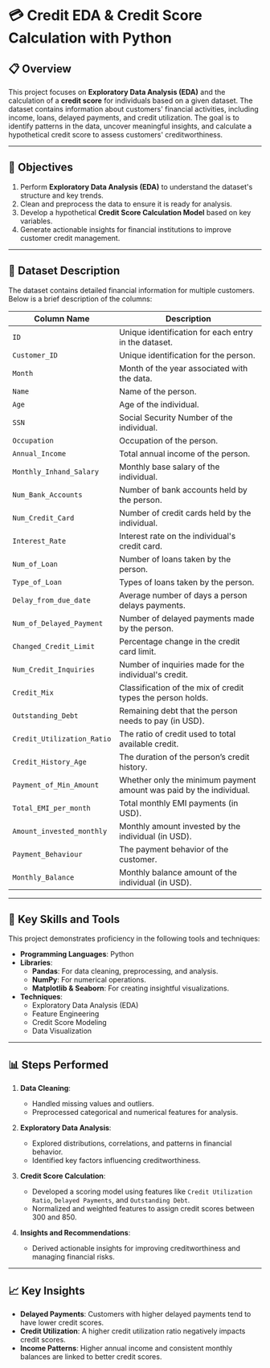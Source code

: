 # 💳 Credit EDA & Credit Score Calculation with Python

## 📋 Overview
This project focuses on **Exploratory Data Analysis (EDA)** and the calculation of a **credit score** for individuals based on a given dataset. The dataset contains information about customers' financial activities, including income, loans, delayed payments, and credit utilization. The goal is to identify patterns in the data, uncover meaningful insights, and calculate a hypothetical credit score to assess customers' creditworthiness.

---

## 🎯 Objectives
1. Perform **Exploratory Data Analysis (EDA)** to understand the dataset's structure and key trends.
2. Clean and preprocess the data to ensure it is ready for analysis.
3. Develop a hypothetical **Credit Score Calculation Model** based on key variables.
4. Generate actionable insights for financial institutions to improve customer credit management.

---

## 📂 Dataset Description
The dataset contains detailed financial information for multiple customers. Below is a brief description of the columns:

| **Column Name**           | **Description**                                                                 |
|----------------------------|---------------------------------------------------------------------------------|
| `ID`                      | Unique identification for each entry in the dataset.                           |
| `Customer_ID`             | Unique identification for the person.                                          |
| `Month`                   | Month of the year associated with the data.                                    |
| `Name`                    | Name of the person.                                                            |
| `Age`                     | Age of the individual.                                                         |
| `SSN`                     | Social Security Number of the individual.                                      |
| `Occupation`              | Occupation of the person.                                                      |
| `Annual_Income`           | Total annual income of the person.                                             |
| `Monthly_Inhand_Salary`   | Monthly base salary of the individual.                                          |
| `Num_Bank_Accounts`       | Number of bank accounts held by the person.                                    |
| `Num_Credit_Card`         | Number of credit cards held by the individual.                                 |
| `Interest_Rate`           | Interest rate on the individual's credit card.                                 |
| `Num_of_Loan`             | Number of loans taken by the person.                                           |
| `Type_of_Loan`            | Types of loans taken by the person.                                            |
| `Delay_from_due_date`     | Average number of days a person delays payments.                               |
| `Num_of_Delayed_Payment`  | Number of delayed payments made by the person.                                 |
| `Changed_Credit_Limit`    | Percentage change in the credit card limit.                                    |
| `Num_Credit_Inquiries`    | Number of inquiries made for the individual's credit.                          |
| `Credit_Mix`              | Classification of the mix of credit types the person holds.                    |
| `Outstanding_Debt`        | Remaining debt that the person needs to pay (in USD).                         |
| `Credit_Utilization_Ratio`| The ratio of credit used to total available credit.                            |
| `Credit_History_Age`      | The duration of the person’s credit history.                                   |
| `Payment_of_Min_Amount`   | Whether only the minimum payment amount was paid by the individual.            |
| `Total_EMI_per_month`     | Total monthly EMI payments (in USD).                                           |
| `Amount_invested_monthly` | Monthly amount invested by the individual (in USD).                            |
| `Payment_Behaviour`       | The payment behavior of the customer.                                          |
| `Monthly_Balance`         | Monthly balance amount of the individual (in USD).                            |

---

## 🔧 Key Skills and Tools
This project demonstrates proficiency in the following tools and techniques:
- **Programming Languages**: Python  
- **Libraries**:
  - **Pandas**: For data cleaning, preprocessing, and analysis.
  - **NumPy**: For numerical operations.
  - **Matplotlib & Seaborn**: For creating insightful visualizations.
- **Techniques**:
  - Exploratory Data Analysis (EDA)
  - Feature Engineering
  - Credit Score Modeling
  - Data Visualization

---

## 📊 Steps Performed
1. **Data Cleaning**:
   - Handled missing values and outliers.
   - Preprocessed categorical and numerical features for analysis.

2. **Exploratory Data Analysis**:
   - Explored distributions, correlations, and patterns in financial behavior.
   - Identified key factors influencing creditworthiness.

3. **Credit Score Calculation**:
   - Developed a scoring model using features like `Credit Utilization Ratio`, `Delayed Payments`, and `Outstanding Debt`.
   - Normalized and weighted features to assign credit scores between 300 and 850.

4. **Insights and Recommendations**:
   - Derived actionable insights for improving creditworthiness and managing financial risks.

---

## 📈 Key Insights
- **Delayed Payments**: Customers with higher delayed payments tend to have lower credit scores.
- **Credit Utilization**: A higher credit utilization ratio negatively impacts credit scores.
- **Income Patterns**: Higher annual income and consistent monthly balances are linked to better credit scores.






